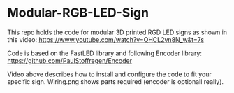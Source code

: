 # Modular-RGB-LED-Sign

This repo holds the code for modular 3D printed RGD LED signs as shown in this video:
https://www.youtube.com/watch?v=QHCL2vn8N_w&t=7s

Code is based on the FastLED library and following Encoder library: https://github.com/PaulStoffregen/Encoder

Video above describes how to install and configure the code to fit your specific sign. 
Wiring.png shows parts required (encoder is optionall really).
